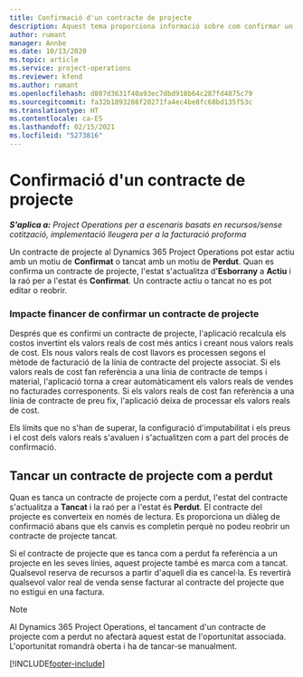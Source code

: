 ```yaml
---
title: Confirmació d'un contracte de projecte
description: Aquest tema proporciona informació sobre com confirmar un contracte al Project Operations.
author: rumant
manager: Annbe
ms.date: 10/13/2020
ms.topic: article
ms.service: project-operations
ms.reviewer: kfend
ms.author: rumant
ms.openlocfilehash: d807d3631f40a93ec7dbd918b64c287fd4875c79
ms.sourcegitcommit: fa32b1893286f20271fa4ec4be8fc68bd135f53c
ms.translationtype: HT
ms.contentlocale: ca-ES
ms.lasthandoff: 02/15/2021
ms.locfileid: "5273816"
---
```

# <a name="confirm-a-project-contract"></a>Confirmació d'un contracte de projecte

_**S'aplica a:** Project Operations per a escenaris basats en recursos/sense cotització, implementació lleugera per a la facturació proforma_

Un contracte de projecte al Dynamics 365 Project Operations pot estar actiu amb un motiu de **Confirmat** o tancat amb un motiu de **Perdut**. Quan es confirma un contracte de projecte, l'estat s'actualitza d'**Esborrany** a **Actiu** i la raó per a l'estat és **Confirmat**. Un contracte actiu o tancat no es pot editar o reobrir. 

### <a name="financial-impact-of-confirming-a-project-contract"></a>Impacte financer de confirmar un contracte de projecte

Després que es confirmi un contracte de projecte, l'aplicació recalcula els costos invertint els valors reals de cost més antics i creant nous valors reals de cost. Els nous valors reals de cost llavors es processen segons el mètode de facturació de la línia de contracte del projecte associat. Si els valors reals de cost fan referència a una línia de contracte de temps i material, l'aplicació torna a crear automàticament els valors reals de vendes no facturades corresponents. Si els valors reals de cost fan referència a una línia de contracte de preu fix, l'aplicació deixa de processar els valors reals de cost.

Els límits que no s'han de superar, la configuració d'imputabilitat i els preus i el cost dels valors reals s'avaluen i s'actualitzen com a part del procés de confirmació.

## <a name="close-a-project-contract-as-lost"></a>Tancar un contracte de projecte com a perdut

Quan es tanca un contracte de projecte com a perdut, l'estat del contracte s'actualitza a **Tancat** i la raó per a l'estat és **Perdut**. El contracte del projecte es converteix en només de lectura. Es proporciona un diàleg de confirmació abans que els canvis es completin perquè no podeu reobrir un contracte de projecte tancat.

Si el contracte de projecte que es tanca com a perdut fa referència a un projecte en les seves línies, aquest projecte també es marca com a tancat. Qualsevol reserva de recursos a partir d'aquell dia es cancel·la. Es revertirà qualsevol valor real de venda sense facturar al contracte del projecte que no estigui en una factura.

> [!NOTE]
> Al Dynamics 365 Project Operations, el tancament d'un contracte de projecte com a perdut no afectarà aquest estat de l'oportunitat associada. L'oportunitat romandrà oberta i ha de tancar-se manualment.


[!INCLUDE[footer-include](../../includes/footer-banner.md)]